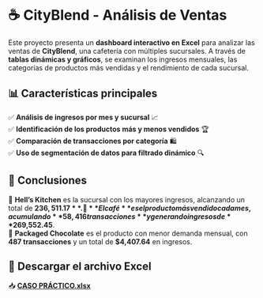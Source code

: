 # ☕ CityBlend - Análisis de Ventas  

Este proyecto presenta un **dashboard interactivo en Excel** para analizar las ventas de **CityBlend**, una cafetería con múltiples sucursales. A través de **tablas dinámicas y gráficos**, se examinan los ingresos mensuales, las categorías de productos más vendidas y el rendimiento de cada sucursal.  

## 📊 Características principales  

✅ **Análisis de ingresos por mes y sucursal** 📈  
✅ **Identificación de los productos más y menos vendidos** 🏆  
✅ **Comparación de transacciones por categoría** 🛍️  
✅ **Uso de segmentación de datos para filtrado dinámico** 🔍  

## 📌 Conclusiones  

🔸 **Hell’s Kitchen** es la sucursal con los mayores ingresos, alcanzando un total de **$236,511.17**.  
🔸 **El café** es el producto más vendido cada mes, acumulando **58,416 transacciones** y generando ingresos de **$269,552.45**.  
🔸 **Packaged Chocolate** es el producto con menor demanda mensual, con **487 transacciones** y un total de **$4,407.64** en ingresos.  

## 📂 Descargar el archivo Excel  

📥 **[CASO PRÁCTICO.xlsx](https://github.com/VeronicaDomR/CityBlend/blob/main/CASO%20PRA%CC%81CTICO.xlsx?raw=true)**  


